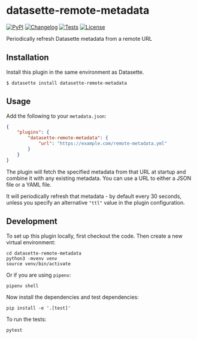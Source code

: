 # datasette-remote-metadata

[![PyPI](https://img.shields.io/pypi/v/datasette-remote-metadata.svg)](https://pypi.org/project/datasette-remote-metadata/)
[![Changelog](https://img.shields.io/github/v/release/simonw/datasette-remote-metadata?include_prereleases&label=changelog)](https://github.com/simonw/datasette-remote-metadata/releases)
[![Tests](https://github.com/simonw/datasette-remote-metadata/workflows/Test/badge.svg)](https://github.com/simonw/datasette-remote-metadata/actions?query=workflow%3ATest)
[![License](https://img.shields.io/badge/license-Apache%202.0-blue.svg)](https://github.com/simonw/datasette-remote-metadata/blob/main/LICENSE)

Periodically refresh Datasette metadata from a remote URL

## Installation

Install this plugin in the same environment as Datasette.

    $ datasette install datasette-remote-metadata

## Usage

Add the following to your `metadata.json`:

```json
{
    "plugins": {
        "datasette-remote-metadata": {
            "url": "https://example.com/remote-metadata.yml"
        }
    }
}
```
The plugin will fetch the specified metadata  from that URL at startup and combine it with any existing metadata. You can use a URL to either a JSON file or a YAML file.

It will periodically refresh that metadata - by default every 30 seconds, unless you specify an alternative `"ttl"` value in the plugin configuration.

## Development

To set up this plugin locally, first checkout the code. Then create a new virtual environment:

    cd datasette-remote-metadata
    python3 -mvenv venv
    source venv/bin/activate

Or if you are using `pipenv`:

    pipenv shell

Now install the dependencies and test dependencies:

    pip install -e '.[test]'

To run the tests:

    pytest
